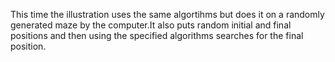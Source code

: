 This time the illustration uses the same algortihms but does it on a randomly generated maze by the computer.It also puts random initial and final positions and then using the specified algorithms searches for the final position.
